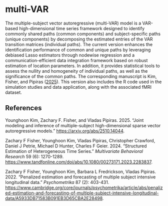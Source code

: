 # multi-VAR
The multiple-subject vector autoregressive (multi-VAR) model is a VAR-based high-dimensional time series framework designed to identify commonly shared paths (common components) and subject-specific paths (unique components) by decomposing the estimated entries of the VAR transition matrices (individual paths). The current version enhances the identification performance of common and unique paths by leveraging debiased Lasso estimators through nodewise regression and a communication-efficient data integration framework based on robust estimation of location parameters. In addition, it provides statistical tools to assess the nullity and homogeneity of individual paths, as well as the significance of the common paths. The corresponding manuscript is Kim, Fisher, and Pipiras ([2025](#ref-multivarse)). This version also includes the R code used in the simulation studies and data application, along with the associated fMRI dataset.

## References

<div id="ref-multivarse">

Younghoon Kim, Zachary F. Fisher, and Vladas Pipiras. 2025.
“Joint modeling and inference of multiple-subject high-dimensional sparse vector autoregressive models.” <https://arxiv.org/abs/2510.14044>.

<div id="ref-multivar2">

Zachary F Fisher, Younghoon Kim, Vladas Pipiras, Christopher Crawford, Daniel J Petrie, Michael D Hunter, Charles F Geier. 2024.
“Structured Estimation of Heterogeneous Time Series.” *Multivariate Behavioral Research* 59 (6): 1270-1289.
<https://www.tandfonline.com/doi/abs/10.1080/00273171.2023.2283837>.

<div id="ref-multivar1">

Zachary F Fisher, Younghoon Kim, Barbara L Fredrickson, Vladas Pipiras. 2022.
“Penalized estimation and forecasting of multiple subject intensive longitudinal data.” *Psychometrika* 87 (2): 403-431.
<https://www.cambridge.org/core/journals/psychometrika/article/abs/penalized-estimation-and-forecasting-of-multiple-subject-intensive-longitudinal-data/A5933DB71583B091EB3D65CBA2E28498>.

